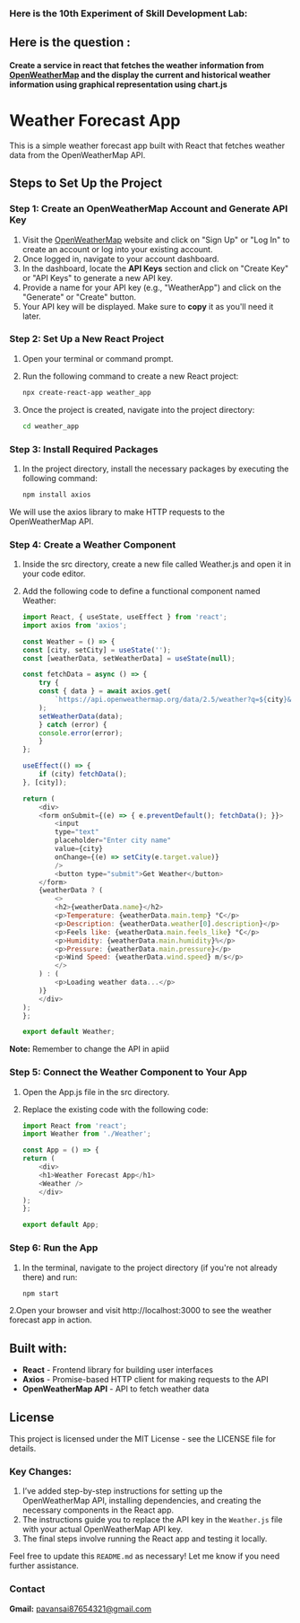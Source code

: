 ### Here is the 10th Experiment of Skill Development Lab:

## Here is the question :

#### Create a service in react that fetches the weather information from [OpenWeatherMap](https://Openweathermap.org) and the display the current and historical weather information using graphical representation using chart.js

# Weather Forecast App

This is a simple weather forecast app built with React that fetches weather data from the OpenWeatherMap API.

## Steps to Set Up the Project

### Step 1: Create an OpenWeatherMap Account and Generate API Key

1. Visit the [OpenWeatherMap](https://openweathermap.org/) website and click on "Sign Up" or "Log In" to create an account or log into your existing account.
2. Once logged in, navigate to your account dashboard.
3. In the dashboard, locate the **API Keys** section and click on "Create Key" or "API Keys" to generate a new API key.
4. Provide a name for your API key (e.g., "WeatherApp") and click on the "Generate" or "Create" button.
5. Your API key will be displayed. Make sure to **copy** it as you'll need it later.

### Step 2: Set Up a New React Project

1. Open your terminal or command prompt.
2. Run the following command to create a new React project:

   ```bash
   npx create-react-app weather_app
   ```
3. Once the project is created, navigate into the project directory:

    ```bash
    cd weather_app
    ```

### Step 3: Install Required Packages

1. In the project directory, install the necessary packages by executing the following command:

    ```bash
    npm install axios
    ```
We will use the axios library to make HTTP requests to the OpenWeatherMap API.

### Step 4: Create a Weather Component

1. Inside the src directory, create a new file called Weather.js and open it in your code editor.
2. Add the following code to define a functional component named Weather:

    ```javascript
    import React, { useState, useEffect } from 'react';
    import axios from 'axios';

    const Weather = () => {
    const [city, setCity] = useState('');
    const [weatherData, setWeatherData] = useState(null);

    const fetchData = async () => {
        try {
        const { data } = await axios.get(
            `https://api.openweathermap.org/data/2.5/weather?q=${city}&units=metric&appid=64e16d0dd6f557d3df47ea8fc9a0b298` // change api id
        );
        setWeatherData(data);
        } catch (error) {
        console.error(error);
        }
    };

    useEffect(() => {
        if (city) fetchData();
    }, [city]);

    return (
        <div>
        <form onSubmit={(e) => { e.preventDefault(); fetchData(); }}>
            <input
            type="text"
            placeholder="Enter city name"
            value={city}
            onChange={(e) => setCity(e.target.value)}
            />
            <button type="submit">Get Weather</button>
        </form>
        {weatherData ? (
            <>
            <h2>{weatherData.name}</h2>
            <p>Temperature: {weatherData.main.temp} °C</p>
            <p>Description: {weatherData.weather[0].description}</p>
            <p>Feels like: {weatherData.main.feels_like} °C</p>
            <p>Humidity: {weatherData.main.humidity}%</p>
            <p>Pressure: {weatherData.main.pressure}</p>
            <p>Wind Speed: {weatherData.wind.speed} m/s</p>
            </>
        ) : (
            <p>Loading weather data...</p>
        )}
        </div>
    );
    };

    export default Weather;
    ```

**Note:** Remember to change the API in apiid

### Step 5: Connect the Weather Component to Your App

1. Open the App.js file in the src directory.
2. Replace the existing code with the following code:

    ```javascript
    import React from 'react';
    import Weather from './Weather';

    const App = () => {
    return (
        <div>
        <h1>Weather Forecast App</h1>
        <Weather />
        </div>
    );
    };

    export default App;
    ```

### Step 6: Run the App

1. In the terminal, navigate to the project directory (if you're not already there) and run:

    ```bash
    npm start
    ```
2.Open your browser and visit http://localhost:3000 to see the weather forecast app in action.

## Built with:
- **React** - Frontend library for building user interfaces
- **Axios** - Promise-based HTTP client for making requests to the API
- **OpenWeatherMap API** - API to fetch weather data

## License
This project is licensed under the MIT License - see the LICENSE file for details.


### Key Changes:
1. I’ve added step-by-step instructions for setting up the OpenWeatherMap API, installing dependencies, and creating the necessary components in the React app.
2. The instructions guide you to replace the API key in the `Weather.js` file with your actual OpenWeatherMap API key.
3. The final steps involve running the React app and testing it locally.

Feel free to update this `README.md` as necessary! Let me know if you need further assistance.

### Contact
**Gmail:** pavansai87654321@gmail.com

